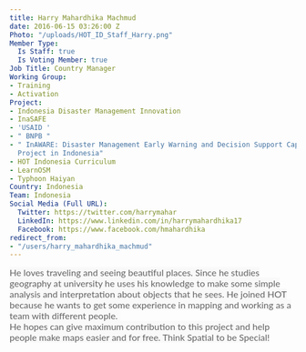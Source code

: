 ```yaml
---
title: Harry Mahardhika Machmud
date: 2016-06-15 03:26:00 Z
Photo: "/uploads/HOT_ID_Staff_Harry.png"
Member Type:
  Is Staff: true
  Is Voting Member: true
Job Title: Country Manager
Working Group:
- Training
- Activation
Project:
- Indonesia Disaster Management Innovation
- InaSAFE
- 'USAID '
- " BNPB "
- " InAWARE: Disaster Management Early Warning and Decision Support Capacity Enhancement
  Project in Indonesia"
- HOT Indonesia Curriculum
- LearnOSM
- Typhoon Haiyan
Country: Indonesia
Team: Indonesia
Social Media (Full URL):
  Twitter: https://twitter.com/harrymahar
  LinkedIn: https://www.linkedin.com/in/harrymahardhika17
  Facebook: https://www.facebook.com/hmahardhika
redirect_from:
- "/users/harry_mahardhika_machmud"
---
```


<p><span style="color: #626262; font-family: Lato, Arial, Tahoma, sans-serif; font-size: 16px; font-style: normal; font-variant-ligatures: normal; font-variant-caps: normal; font-weight: normal; text-align: right; background-color: #f9f9f9;">He loves traveling and seeing beautiful places. Since he studies geography at university he uses his knowledge to make some simple analysis and interpretation about objects that he sees. He joined HOT because he wants to get some experience in mapping and working as a team with different people.&nbsp;</span><br style="color: #626262; font-family: Lato, Arial, Tahoma, sans-serif; font-size: 16px; text-align: right; background-color: #f9f9f9;"><span style="color: #626262; font-family: Lato, Arial, Tahoma, sans-serif; font-size: 16px; font-style: normal; font-variant-ligatures: normal; font-variant-caps: normal; font-weight: normal; text-align: right; background-color: #f9f9f9;">He hopes can give maximum contribution to this project and help people make maps easier and for free. Think Spatial to be Special!</span></p>
